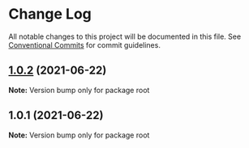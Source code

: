 # Change Log

All notable changes to this project will be documented in this file.
See [Conventional Commits](https://conventionalcommits.org) for commit guidelines.

## [1.0.2](https://github.com/Linya-IronMan/Lerna-Study/compare/v1.0.1...v1.0.2) (2021-06-22)

**Note:** Version bump only for package root





## 1.0.1 (2021-06-22)

**Note:** Version bump only for package root
